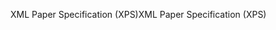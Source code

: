 <span data-ttu-id="7af9e-101">XML Paper Specification (XPS)</span><span class="sxs-lookup"><span data-stu-id="7af9e-101">XML Paper Specification (XPS)</span></span>